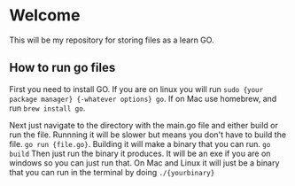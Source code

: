 # Welcome
This will be my repository for storing files as a learn GO.

## How to run go files

First you need to install GO. If you are on linux you will run `sudo {your package manager} {-whatever options} go`. If on Mac use homebrew, and run `brew install go`.

Next just navigate to the directory with the main.go file and either build or run the file. Runnning it will be slower but means you don't have to build the file. `go run {file.go}`. Building it will make a binary that you can run. `go build` Then just run the binary it produces. It will be an exe if you are on windows so you can just run that. On Mac and Linux it will just be a binary that you can run in the terminal by doing `./{yourbinary}`
